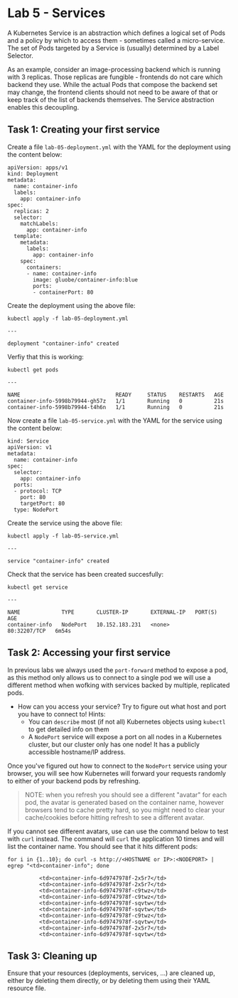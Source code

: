 # Lab 5 - Services

A Kubernetes Service is an abstraction which defines a logical set of Pods and a
policy by which to access them - sometimes called a micro-service. The set of
Pods targeted by a Service is (usually) determined by a Label Selector.

As an example, consider an image-processing backend which is running with 3
replicas. Those replicas are fungible - frontends do not care which backend they
use. While the actual Pods that compose the backend set may change, the frontend
clients should not need to be aware of that or keep track of the list of
backends themselves. The Service abstraction enables this decoupling.

## Task 1: Creating your first service

Create a file `lab-05-deployment.yml` with the YAML for the deployment using the
content below:

```
apiVersion: apps/v1
kind: Deployment
metadata:
  name: container-info
  labels:
    app: container-info
spec:
  replicas: 2
  selector:
    matchLabels:
      app: container-info
  template:
    metadata:
      labels:
        app: container-info
    spec:
      containers:
      - name: container-info
        image: gluobe/container-info:blue
        ports:
        - containerPort: 80
```

Create the deployment using the above file:

```
kubectl apply -f lab-05-deployment.yml

---

deployment "container-info" created
```

Verfiy that this is working:

```
kubectl get pods

---

NAME                              READY     STATUS    RESTARTS   AGE
container-info-5998b79944-gh57z   1/1       Running   0          21s
container-info-5998b79944-t4h6n   1/1       Running   0          21s
```

Now create a file `lab-05-service.yml` with the YAML for the service using the
content below:

```
kind: Service
apiVersion: v1
metadata:
  name: container-info
spec:
  selector:
    app: container-info
  ports:
  - protocol: TCP
    port: 80
    targetPort: 80
  type: NodePort
```

Create the service using the above file:

```
kubectl apply -f lab-05-service.yml

---

service "container-info" created
```

Check that the service has been created succesfully:

```
kubectl get service

---

NAME             TYPE       CLUSTER-IP       EXTERNAL-IP   PORT(S)        AGE
container-info   NodePort   10.152.183.231   <none>        80:32207/TCP   6m54s
```

## Task 2: Accessing your first service

In previous labs we always used the `port-forward` method to expose a pod, as 
this method only allows us to connect to a single pod we will use a different 
method when wofking with services backed by multiple, replicated pods.

* How can you access your service? Try to figure out what host and port you have to connect to! Hints:
  * You can `describe` most (if not all) Kubernetes objects using `kubectl` to get detailed info on them
  * A `NodePort` service will expose a port on all nodes in a Kubernetes cluster, but our cluster only has one node! It has a publicly accessible hostname/IP address.

Once you've figured out how to connect to the `NodePort` service using your browser, you will see how Kubernetes will forward your requests randomly to either of your backend pods by refreshing.

> NOTE: when you refresh you should see a different "avatar" for each pod, the 
> avatar is generated based on the container name, however browsers tend to 
> cache pretty hard, so you might need to clear your cache/cookies before 
> hitting refresh to see a different avatar.

If you cannot see different avatars, use can use the command below to test with 
`curl` instead.  The command will `curl` the application 10 times and will list 
the container name.  You should see that it hits different pods:

```
for i in {1..10}; do curl -s http://<HOSTNAME or IP>:<NODEPORT> | egrep "<td>container-info"; done

          <td>container-info-6d9747978f-2x5r7</td>
          <td>container-info-6d9747978f-2x5r7</td>
          <td>container-info-6d9747978f-c9twz</td>
          <td>container-info-6d9747978f-c9twz</td>
          <td>container-info-6d9747978f-sqvtw</td>
          <td>container-info-6d9747978f-sqvtw</td>
          <td>container-info-6d9747978f-c9twz</td>
          <td>container-info-6d9747978f-sqvtw</td>
          <td>container-info-6d9747978f-2x5r7</td>
          <td>container-info-6d9747978f-sqvtw</td>
```

## Task 3: Cleaning up

Ensure that your resources (deployments, services, ...) are cleaned up, either by deleting them directly, or by deleting them using their YAML resource file.